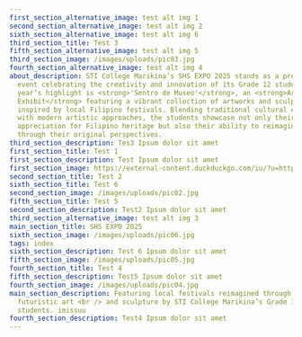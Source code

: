 ```yaml
---
first_section_alternative_image: test alt img 1
second_section_alternative_image: test alt img 2
sixth_section_alternative_image: test alt img 6
third_section_title: Test 3
fifth_section_alternative_image: test alt img 5
third_section_image: /images/uploads/pic03.jpg
fourth_section_alternative_image: test alt img 4
about_description: STI College Marikina’s SHS EXPO 2025 stands as a premier
  event celebrating the creativity and innovation of its Grade 12 students. This
  year’s highlight is <strong>'Sentro de Museo'</strong>, an <strong>Art
  Exhibit</strong> featuring a vibrant collection of artworks and sculptures
  inspired by local Filipino festivals. Blending traditional cultural elements
  with modern artistic approaches, the students showcase not only their deep
  appreciation for Filipino heritage but also their ability to reimagine it
  through their original perspectives.
third_section_description: Tes3 Ipsum dolor sit amet
first_section_title: Test 1
first_section_description: Test Ipsum dolor sit amet
first_section_image: https://external-content.duckduckgo.com/iu/?u=https%3A%2F%2Fimg.freepik.com%2Fpremium-vector%2Ftv-signal-test-screen-retro-television-color-test_8071-37928.jpg%3Fw%3D2000&f=1&nofb=1&ipt=456719c0a4ccc3c71877018f71ccb636ea5c8719a3f6f44f7bd1dcdb1fa72fb2
second_section_title: Test 2
sixth_section_title: Test 6
second_section_image: /images/uploads/pic02.jpg
fifth_section_title: Test 5
second_section_description: Test2 Ipsum dolor sit amet
third_section_alternative_image: test alt img 3
main_section_title: SHS EXPO 2025
sixth_section_image: /images/uploads/pic06.jpg
tags: index
sixth_section_description: Test 6 Ipsum dolor sit amet
fifth_section_image: /images/uploads/pic05.jpg
fourth_section_title: Test 4
fifth_section_description: Test5 Ipsum dolor sit amet
fourth_section_image: /images/uploads/pic04.jpg
main_section_description: Featuring local festivals reimagined through
  futuristic art <br /> and sculpture by STI College Marikina’s Grade 12
  students. imissuu
fourth_section_description: Test4 Ipsum dolor sit amet
---
```

